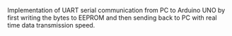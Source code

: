 Implementation of UART serial communication from PC to Arduino UNO by first writing the bytes to EEPROM and then sending back to PC with real time data transmission speed. 
